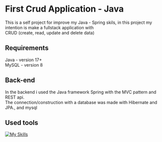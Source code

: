 # First Crud Application - Java

This is a self project for improve my Java - Spring skils, in this project my intention is make a fullstack application with <br>
CRUD (create, read, update and delete data)

## Requirements

Java - version 17+ <br>
MySQL - version 8

## Back-end

In the backend i used the Java framework Spring with the MVC pattern and REST api. <br>
The connection/construction with a database was made with Hibernate and JPA., and mysql

## Used tools

[![My Skills](https://skillicons.dev/icons?i=postman,eclipse,mysql,java,spring&theme=dark)](https://skillicons.dev)

